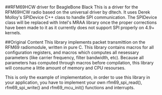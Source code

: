 ##RFM69HCW driver for BeagleBone Black
This is a driver for the RFM69HCW radio based on the universal driver by dltech. It uses Derek Molloy's SPIDevice C++ class to handle SPI communication. The SPIDevice class will be replaced with Intel's MRAA library once the proper corrections have been made to it as it currently does not support SPI properly on 4.9+ kernels.

##Original Content
This library implements packet transmittion on the RFM69 radiomodule, written in pure C. This library contains macros for all configuration registers, and macros which computes all nesessary parameters (like carrier frequency, filter bandwidth, etc). Because all parameters has computed through macros before compilation, this library will consume a little amount of memory and CPU resourses.

This is only the example of implementation, in order to use this library in your application, you have to implement your own rfm69_spi_read(), rfm69_spi_write() and rfm69_mcu_init() functions and interrupts.
